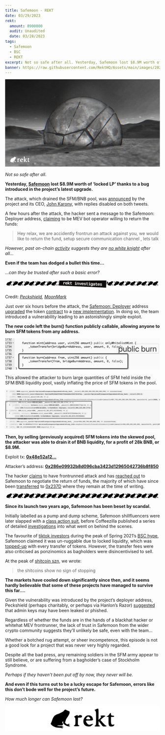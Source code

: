 ```yaml
---
title: Safemoon - REKT
date: 03/29/2023
rekt:
  amount: 8900000
  audit: Unaudited
  date: 03/28/2023
tags:
  - Safemoon
  - BSC
  - REKT
excerpt: Not so safe after all. Yesterday, Safemoon lost $8.9M worth of supposedly locked LP thanks to a bug introduced in the project’s latest upgrade. How much longer can Safemoon last?
banner: https://raw.githubusercontent.com/RektHQ/Assets/main/images/2023/01/safemoon-header.png
---
```


![](https://raw.githubusercontent.com/RektHQ/Assets/main/images/2023/01/safemoon-header.png)

_Not so safe after all._

**Yesterday, [Safemoon](https://twitter.com/safemoon/) lost $8.9M worth of ‘locked LP’ thanks to a bug introduced in the project’s latest upgrade.**

The attack, which drained the SFM/BNB pool, was [announced](https://twitter.com/safemoon/status/1640825402795991048) by the project and its CEO, [John Karony](https://twitter.com/CptHodl/status/1640914110350016512), with replies disabled on both tweets.

A few hours after the attack, the hacker sent a message to the Safemoon: Deployer address, [claiming](https://bscscan.com/tx/0xf98a8b7e3ffee676f06f0c037141483ec2c9cf8753a57fbcdbd718590e4d77ff) to be MEV bot operator willing to return the funds:

>Hey relax, we are accidently frontrun an attack against you, we would like to return the fund, setup secure communication channel , lets talk

_However, past on-chain [activity](https://twitter.com/BeosinAlert/status/1640893350919438336) suggests they are [no white knight](https://twitter.com/bbbb/status/1640867460172619776) after all…_

**Even if the team has dodged a bullet this time…**

_…can they be trusted after such a basic error?_

![](https://raw.githubusercontent.com/RektHQ/Assets/main/images/2021/09/rekt-investigates-linebreak.png)

Credit: _[Peckshield](https://twitter.com/peckshield/status/1640855857910149122), [MoonMark](https://twitter.com/MoonMark_/status/1640844732082290688)_

Just over six hours before the attack, the [Safemoon: Deployer](https://bscscan.com/address/0x678ee23173dce625a90ed651e91ca5138149f590) address [upgraded](https://bscscan.com/tx/0x71273e731752457892f73d2ad8b89060bd4f0bf131ed403d5dfc149319c1c01d) the token [contract](https://bscscan.com/address/0x42981d0bfbaf196529376ee702f2a9eb9092fcb5) to a [new implementation](https://bscscan.com/address/0xeb11a0a0bef1ac028b8c2d4cd64138dd5938ca7a#code). In doing so, the team introduced a vulnerability leading to an astonishingly simple exploit.

**The new code left the burn() function publicly callable, allowing anyone to burn SFM tokens from any address.**

![](https://raw.githubusercontent.com/RektHQ/Assets/main/images/2023/01/safemoon-burn.png)

This allowed the attacker to burn large quantities of SFM held inside the SFM:BNB liquidity pool, vastly inflating the price of SFM tokens in the pool.

![](https://raw.githubusercontent.com/RektHQ/Assets/main/images/2023/01/safemoon-code.png)

**Then, by selling (previously acquired) SFM tokens into the skewed pool, the attacker was able to drain it of BNB liquidity, for a profit of 28k BNB, or $8.9M.**

Exploit tx: **[0x48e52a12…](https://bscscan.com/tx/0x48e52a12cb297354a2a1c54cbc897cf3772328e7e71f51c9889bb8c5e533a934)**

Attacker’s address: **[0x286e09932b8d096cba3423d12965042736b8f850](https://bscscan.com/address/0x286e09932b8d096cba3423d12965042736b8f850)**

The hacker [claims](https://bscscan.com/tx/0xf98a8b7e3ffee676f06f0c037141483ec2c9cf8753a57fbcdbd718590e4d77ff) to have frontrunned attack and has [reached out](https://bscscan.com/tx/0x9335559f951b3ae42218fff473ebd9fdf3231e8e10d157a6b6d629c5a30ba65f) to Safemoon to negotiate the return of funds, the majority of which have since been [transferred](https://bscscan.com/tx/0xfd2aee213c3d357b3dd12be73385313879bbed4ee9b84a03dace2cea45e9e737) to [0x237D](https://bscscan.com/address/0x237d58596f72c752a6565858589348d0fce622ed) where they remain at the time of writing.

![](https://raw.githubusercontent.com/RektHQ/Assets/main/images/2021/03/rekt-linebreak.png)

**Since its launch two years ago, Safemoon has been beset by scandal.**

Initially labelled as a pump and dump scheme, Safemoon shillfluencers were later slapped with a [class action suit](https://www.classaction.org/media/merewhuader-et-al-v-safemoon-llc-et-al.pdf), before Coffeezilla published a series of detailed [investigations](https://www.youtube.com/watch?v=CzbBi0agLNg) into what went on behind the scenes.

The favourite of [tiktok investors](https://twitter.com/TikTokInvestors/status/1384175716535730180) during the peak of Spring 2021’s [BSC hype](https://rekt.news/bsc-the-bridge-to-defi/), Safemoon claimed it was un-ruggable due to locked liquidity, which was [topped-up](https://safemoon.com/whitepaper.pdf) with every transfer of tokens. However, the transfer fees were also criticised as ponzinomics as bagholders were disincentivised to sell.

At the peak of [shitcoin szn](https://rekt.news/shitcoins/), we wrote:

>the shitcoins show no sign of stopping

**The markets have cooled down significantly since then, and it seems hardly believable that some of these projects have managed to survive this far….**

Given the vulnerability was introduced by the project’s deployer address, Peckshield (perhaps charitably, or perhaps via Hanlon’s Razor) [suggested](https://twitter.com/peckshield/status/1640855857910149122) that admin keys may have been leaked or phished.

Regardless of whether the funds are in the hands of a blackhat hacker or whitehat MEV frontrunner, the lack of trust in Safemoon from the wider crypto community suggests they’ll unlikely be safe, even with the team…

Whether a botched rug attempt, or sheer incompetence, this episode is not a good look for a project that was never very highly regarded.

Despite all the bad press, any remaining soldiers in the SFM army appear to still believe, or are suffering from a bagholder’s case of Stockholm Syndrome.

_Perhaps if they haven’t been put off by now, they never will be._

**And even if this turns out to be a lucky escape for Safemoon, errors like this don’t bode well for the project’s future.**

_How much longer can Safemoon last?_

![](https://raw.githubusercontent.com/RektHQ/Assets/main/images/2021/08/rekt-outline-conc.png)
